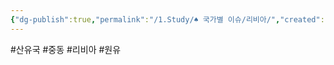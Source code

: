 ```yaml
---
{"dg-publish":true,"permalink":"/1.Study/♠ 국가별 이슈/리비아/","created":"2024-08-27T10:11:01.736+09:00","updated":"2025-06-03T20:07:22.343+09:00"}
---
```


#산유국 #중동 #리비아 #원유 

